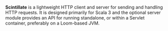 __Scintillate__ is a lightweight HTTP client and server for sending and handling HTTP requests. It is designed
primarily for Scala 3 and the optional server module provides an API for running standalone, or within a Servlet
container, preferably on a Loom-based JVM.

